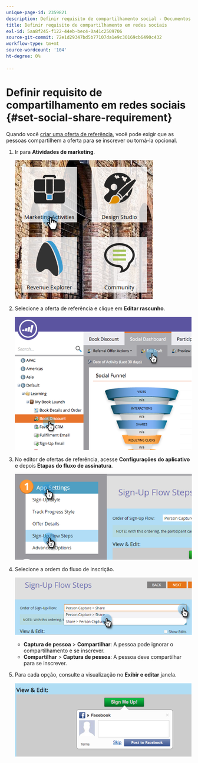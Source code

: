 ```yaml
---
unique-page-id: 2359821
description: Definir requisito de compartilhamento social - Documentos do Marketo - Documentação do produto
title: Definir requisito de compartilhamento em redes sociais
exl-id: 5aa8f245-f122-44eb-bec4-0a41c2509706
source-git-commit: 72e1d29347bd5b77107da1e9c30169cb6490c432
workflow-type: tm+mt
source-wordcount: '104'
ht-degree: 0%

---
```


# Definir requisito de compartilhamento em redes sociais {#set-social-share-requirement}

Quando você [criar uma oferta de referência](/help/marketo/product-docs/demand-generation/social/referral-offers/create-a-referral-offer.md), você pode exigir que as pessoas compartilhem a oferta para se inscrever ou torná-la opcional.

1. Ir para **Atividades de marketing**.

   ![](assets/ma-1.png)

1. Selecione a oferta de referência e clique em **Editar rascunho**.

   ![](assets/image2015-4-22-13-3a30-3a36.png)

1. No editor de ofertas de referência, acesse **Configurações do aplicativo** e depois **Etapas do fluxo de assinatura**.

   ![](assets/three.png)

1. Selecione a ordem do fluxo de inscrição.

   ![](assets/four.png)

   * **Captura de pessoa** > **Compartilhar**: A pessoa pode ignorar o compartilhamento e se inscrever.
   * **Compartilhar** > **Captura de pessoa**: A pessoa deve compartilhar para se inscrever.

1. Para cada opção, consulte a visualização no **Exibir e editar** janela.

   ![](assets/image2015-4-22-13-3a34-3a28.png)
